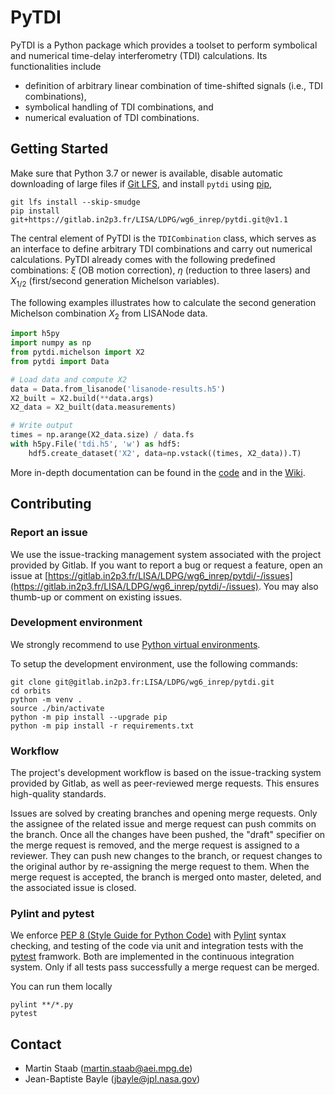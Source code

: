 # PyTDI

PyTDI is a Python package which provides a toolset to perform symbolical and numerical time-delay interferometry (TDI) calculations. Its functionalities include
* definition of arbitrary linear combination of time-shifted signals (i.e., TDI combinations),
* symbolical handling of TDI combinations, and
* numerical evaluation of TDI combinations.

## Getting Started

Make sure that Python 3.7 or newer is available, disable automatic downloading of large files if [Git LFS](https://git-lfs.github.com), and install `pytdi` using [pip](https://pypi.org/project/pip/),
```
git lfs install --skip-smudge
pip install git+https://gitlab.in2p3.fr/LISA/LDPG/wg6_inrep/pytdi.git@v1.1
```

The central element of PyTDI is the `TDICombination` class, which serves as an interface to define arbitrary TDI combinations and carry out numerical calculations. PyTDI already comes with the following predefined combinations: $`\xi`$ (OB motion correction), $`\eta`$ (reduction to three lasers) and $`X_{1/2}`$ (first/second generation Michelson variables).

The following examples illustrates how to calculate the second generation Michelson combination $`X_2`$ from LISANode data.

```python
import h5py
import numpy as np
from pytdi.michelson import X2
from pytdi import Data

# Load data and compute X2
data = Data.from_lisanode('lisanode-results.h5')
X2_built = X2.build(**data.args)
X2_data = X2_built(data.measurements)

# Write output
times = np.arange(X2_data.size) / data.fs
with h5py.File('tdi.h5', 'w') as hdf5:
    hdf5.create_dataset('X2', data=np.vstack((times, X2_data)).T)
```

More in-depth documentation can be found in the [code](https://gitlab.in2p3.fr/LISA/LDPG/wg6_inrep/pytdi/-/tree/master) and in the [Wiki](https://gitlab.in2p3.fr/LISA/LDPG/wg6_inrep/pytdi/-/wikis/home).

## Contributing

### Report an issue

We use the issue-tracking management system associated with the project provided by Gitlab. If you want to report a bug or request a feature, open an issue at [https://gitlab.in2p3.fr/LISA/LDPG/wg6_inrep/pytdi/-/issues](https://gitlab.in2p3.fr/LISA/LDPG/wg6_inrep/pytdi/-/issues). You may also thumb-up or comment on existing issues.

### Development environment

We strongly recommend to use [Python virtual environments](https://docs.python.org/3/tutorial/venv.html).

To setup the development environment, use the following commands:
```
git clone git@gitlab.in2p3.fr:LISA/LDPG/wg6_inrep/pytdi.git
cd orbits
python -m venv .
source ./bin/activate
python -m pip install --upgrade pip
python -m pip install -r requirements.txt
```

### Workflow

The project's development workflow is based on the issue-tracking system provided by Gitlab, as well as peer-reviewed merge requests. This ensures high-quality standards.

Issues are solved by creating branches and opening merge requests. Only the assignee of the related issue and merge request can push commits on the branch. Once all the changes have been pushed, the "draft" specifier on the merge request is removed, and the merge request is assigned to a reviewer. They can push new changes to the branch, or request changes to the original author by re-assigning the merge request to them. When the merge request is accepted, the branch is merged onto master, deleted, and the associated issue is closed.

### Pylint and pytest

We enforce [PEP 8 (Style Guide for Python Code)](https://www.python.org/dev/peps/pep-0008/) with [Pylint](http://pylint.pycqa.org/) syntax checking, and testing of the code via unit and integration tests with the [pytest](https://docs.pytest.org/) framwork. Both are implemented in the continuous integration system. Only if all tests pass successfully a merge request can be merged.

You can run them locally
```
pylint **/*.py
pytest
```

## Contact

* Martin Staab (martin.staab@aei.mpg.de)
* Jean-Baptiste Bayle (jbayle@jpl.nasa.gov)
